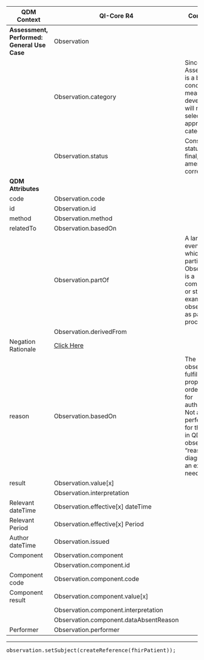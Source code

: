 <table class="grid">
  <thead>
    <tr>
      <th><strong>QDM Context</strong></th>
      <th><strong>QI-Core R4</strong></th>
      <th><strong>Comments</strong></th>
      <th><strong>Conversion</strong></th>
    </tr>
  </thead>
  <tbody>
    <tr>
      <td><strong>Assessment, Performed: General Use Case</strong></td>
      <td>Observation</td>
      <td>&nbsp;</td>
      <td>QDM:AssessmentPerformed</td>
    </tr>
    <tr>
      <td>&nbsp;</td>
      <td>Observation.category</td>
      <td>Since Assessment is a broad concept, the measure developer will need to select the appropriate category.</td>
      <td>&nbsp;</td>
    </tr>
    <tr>
      <td>&nbsp;</td>
      <td>Observation.status</td>
      <td>Constrain status to -&nbsp; final, amended, corrected</td>
      <td>Observation.ObservationStatus.UNKNOWN. If Negation Rational is not null, then status is set to Observation.ObservationStatus.FINAL</td>
    </tr>
    <tr>
      <td><strong>QDM Attributes</strong></td>
      <td>&nbsp;</td>
      <td>&nbsp;</td>
      <td>&nbsp;</td>
    </tr>
    <tr>
      <td>code</td>
      <td>Observation.code</td>
      <td>&nbsp;</td>
      <td>qdmDataElement.getDataElementCodes()</td>
    </tr>
    <tr>
      <td>id</td>
      <td>Observation.id</td>
      <td>&nbsp;</td>
      <td>qdmDataElement.get_id()</td>
    </tr>
    <tr>
      <td>method</td>
      <td>Observation.method</td>
      <td>&nbsp;</td>
      <td>No data for qdmDataElement.getMethod()</td>
    </tr>
    <tr>
      <td>relatedTo</td>
      <td>Observation.basedOn</td>
      <td>&nbsp;</td>
      <td>No data for qdmDataElement.getRelatedTo()</td>
    </tr>
    <tr>
      <td>&nbsp;</td>
      <td>Observation.partOf</td>
      <td>A larger event of which this particular Observation is a component or step. For example, an observation as part of a procedure.</td>
      <td>&nbsp;</td>
    </tr>
    <tr>
      <td>&nbsp;</td>
      <td>Observation.derivedFrom</td>
      <td>&nbsp;</td>
      <td>&nbsp;</td>
    </tr>
    <tr>
      <td>Negation Rationale</td>
      <td><a href="http://hl7.org/fhir/us/qicore/qdm-to-qicore.html#842-assessment-performed"> Click Here </a> </td>
      <td>&nbsp;</td>
      <td>&nbsp;</td>
    </tr>
    <tr>
      <td>reason</td>
      <td>Observation.basedOn</td>
      <td>The observation fulfills a plan, proposal or order - trace for authorization. Not a perfect&nbsp; fit for the intent in QDM (e.g., observation “reason” = a diagnosis)&nbsp; Is an extension needed?</td>
      <td>No data for qdmDataElement.getReason()</td>
    </tr>
    <tr>
      <td>result</td>
      <td>Observation.value[x]</td>
      <td>&nbsp;</td>
      <td>qdmDataElement.getResult()</td>
    </tr>
    <tr>
      <td>&nbsp;</td>
      <td>Observation.interpretation</td>
      <td>&nbsp;</td>
      <td>&nbsp;</td>
    </tr>
    <tr>
      <td>Relevant dateTime</td>
      <td>Observation.effective[x] dateTime</td>
      <td>&nbsp;</td>
      <td>No data for qdmDataElement.getRelevantDateTime()</td>
    </tr>
    <tr>
      <td>Relevant Period</td>
      <td>Observation.effective[x] Period</td>
      <td>&nbsp;</td>
      <td>qdmDataElement.getRelevantPeriod()</td>
    </tr>
    <tr>
      <td>Author dateTime</td>
      <td>Observation.issued</td>
      <td>&nbsp;</td>
      <td>qdmDataElement.getAuthorDatetime() OR qdmDataElement.getResultDatetime()</td>
    </tr>
    <tr>
      <td>Component</td>
      <td>Observation.component</td>
      <td>&nbsp;</td>
      <td>List&lt;Observation.ObservationComponentComponent&gt;</td>
    </tr>
    <tr>
      <td>&nbsp;</td>
      <td>Observation.component.id</td>
      <td>&nbsp;</td>
      <td>&nbsp;</td>
    </tr>
    <tr>
      <td>Component code</td>
      <td>Observation.component.code</td>
      <td>&nbsp;</td>
      <td>A new codeSystem was created and converted into CodeableConcept</td>
    </tr>
    <tr>
      <td>Component result</td>
      <td>Observation.component.value[x]</td>
      <td>&nbsp;</td>
      <td>qdmComponent.getResult()</td>
    </tr>
    <tr>
      <td>&nbsp;</td>
      <td>Observation.component.interpretation</td>
      <td>&nbsp;</td>
      <td>&nbsp;</td>
    </tr>
    <tr>
      <td>&nbsp;</td>
      <td>Observation.component.dataAbsentReason</td>
      <td>&nbsp;</td>
      <td>&nbsp;</td>
    </tr>
    <tr>
      <td>Performer</td>
      <td>Observation.performer</td>
      <td>&nbsp;</td>
      <td>No data for qdmDataElement.getPerformer()</td>
    </tr>
  </tbody>
</table>

----
<pre>
observation.setSubject(createReference(fhirPatient));
</pre>